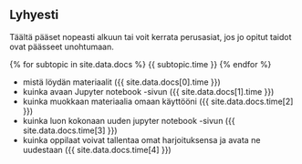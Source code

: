 ## Lyhyesti

Täältä pääset nopeasti alkuun tai voit kerrata perusasiat, jos jo opitut taidot ovat päässeet unohtumaan.

{% for subtopic in site.data.docs %}
                {{ subtopic.time }}
{% endfor %}

- mistä löydän materiaalit ({{ site.data.docs[0].time }})
- kuinka avaan Jupyter notebook -sivun ({{ site.data.docs[1].time }})
- kuinka muokkaan materiaalia omaan käyttööni ({{ site.data.docs.time[2] }})
- kuinka luon kokonaan uuden jupyter notebook -sivun ({{ site.data.docs.time[3] }})
- kuinka oppilaat voivat tallentaa omat harjoituksensa ja avata ne uudestaan ({{ site.data.docs.time[4] }})
